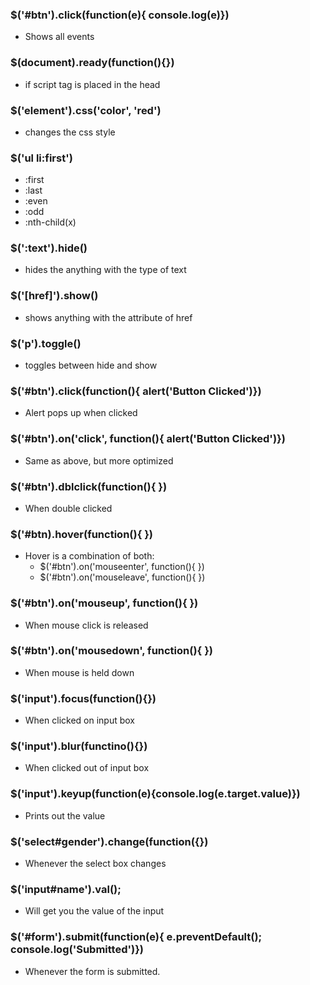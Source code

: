 ### \$('#btn').click(function(e){ console.log(e)})

- Shows all events

### \$(document).ready(function(){})

- if script tag is placed in the head

### \$('element').css('color', 'red')

- changes the css style

### \$('ul li:first')

- :first
- :last
- :even
- :odd
- :nth-child(x)

### \$(':text').hide()

- hides the anything with the type of text

### \$('[href]').show()

- shows anything with the attribute of href

### \$('p').toggle()

- toggles between hide and show

### \$('#btn').click(function(){ alert('Button Clicked')})

- Alert pops up when clicked

### \$('#btn').on('click', function(){ alert('Button Clicked')})

- Same as above, but more optimized

### \$('#btn').dblclick(function(){ })

- When double clicked

### \$('#btn).hover(function(){ })

- Hover is a combination of both:
  - \$('#btn').on('mouseenter', function(){ })
  - \$('#btn').on('mouseleave', function(){ })

### \$('#btn').on('mouseup', function(){ })

- When mouse click is released

### \$('#btn').on('mousedown', function(){ })

- When mouse is held down

### \$('input').focus(function(){})

- When clicked on input box

### \$('input').blur(functino(){})

- When clicked out of input box

### \$('input').keyup(function(e){console.log(e.target.value)})

- Prints out the value

### \$('select#gender').change(function({})

- Whenever the select box changes

### \$('input#name').val();

- Will get you the value of the input

### \$('#form').submit(function(e){ e.preventDefault(); console.log('Submitted')})

- Whenever the form is submitted.
